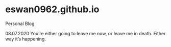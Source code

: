 # eswan0962.github.io
Personal Blog



08.07.2020
You’re either going to leave me now, or leave me in death. Either way it’s happening. 
